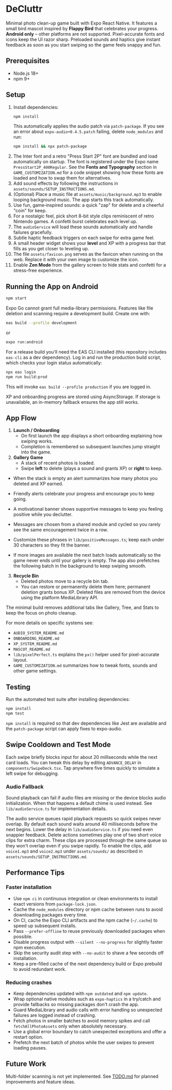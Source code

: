 # DeCluttr

Minimal photo clean-up game built with Expo React Native.
It features a small bird mascot inspired by **Flappy Bird** that celebrates your progress.
**Android only** – other platforms are not supported.
Pixel-accurate fonts and icons keep the UI razor sharp. Preloaded sounds and haptics
give instant feedback as soon as you start swiping so the game feels snappy and fun.

## Prerequisites

- Node.js 18+
- npm 9+

## Setup

1. Install dependencies:
   ```bash
   npm install
   ```
   This automatically applies the audio patch via `patch-package`. If you see an error about
   `expo-audio+0.4.5.patch` failing, delete `node_modules` and run:
   ```bash
   npm install && npx patch-package
   ```
2. The Inter font and a retro "Press Start 2P" font are bundled and load automatically on startup. The font is registered under the Expo name `PressStart2P_400Regular`. See the **Fonts and Typography** section in `GAME_CUSTOMIZATION.md` for a code snippet showing how these fonts are loaded and how to swap them for alternatives.
3. Add sound effects by following the instructions in `assets/sounds/SETUP_INSTRUCTIONS.md`.
4. (Optional) Place a music file at `assets/music/background.mp3` to enable looping background music. The app starts this track automatically.
5. Use fun, game‑inspired sounds: a quick "zap" for delete and a cheerful "coin" for keep.
6. For a nostalgic feel, pick short 8-bit style clips reminiscent of retro Nintendo games. A confetti burst celebrates each level up.
7. The `audioService` will load these sounds automatically and handle failures gracefully.
8. Subtle haptic feedback triggers on each swipe for extra game feel.
9. A small header widget shows your **level** and XP with a progress bar that fills as you get closer to leveling up.
10. The file `assets/favicon.png` serves as the favicon when running on the web. Replace it with your own image to customize the icon.
11. Enable **Zen Mode** from the gallery screen to hide stats and confetti for a stress-free experience.

## Running the App on Android

```bash
npm start
```

Expo Go cannot grant full media-library permissions. Features like file deletion
and scanning require a development build. Create one with:

```bash
eas build --profile development
```

or

```bash
expo run:android
```

For a release build you'll need the EAS CLI installed (this repository includes
`eas-cli` as a dev dependency). Log in and run the production build script,
which checks your login status automatically:

```bash
npx eas login
npm run build:prod
```
This will invoke `eas build --profile production` if you are logged in.

XP and onboarding progress are stored using AsyncStorage. If storage is
unavailable, an in-memory fallback ensures the app still works.

## App Flow

1. **Launch / Onboarding**
   - On first launch the app displays a short onboarding explaining how swiping works.
   - Completion is remembered so subsequent launches jump straight into the game.
2. **Gallery Game**
   - A stack of recent photos is loaded.
   - Swipe **left** to delete (plays a sound and grants XP) or **right** to keep.

- When the stack is empty an alert summarizes how many photos you deleted and XP earned.
- Friendly alerts celebrate your progress and encourage you to keep going.
- A motivational banner shows supportive messages to keep you feeling positive while you declutter.
- Messages are chosen from a shared module and cycled so you rarely see the same encouragement twice in a row.
- Customize these phrases in `lib/positiveMessages.ts`; keep each under 30 characters so they fit the banner.

- If more images are available the next batch loads automatically so the game never ends until your gallery is empty. The app also prefetches the following batch in the background to keep swiping smooth.

3. **Recycle Bin**
   - Deleted photos move to a recycle bin tab.
   - You can restore or permanently delete them here; permanent deletion grants bonus XP. Deleted files are removed from the device using the platform MediaLibrary API.

The minimal build removes additional tabs like Gallery, Tree, and Stats to keep the focus on photo cleanup.

For more details on specific systems see:

- `AUDIO_SYSTEM_README.md`
- `ONBOARDING_README.md`
- `XP_SYSTEM_README.md`
- `MASCOT_README.md`
- `lib/pixelPerfect.ts` explains the `px()` helper used for pixel-accurate layout.
- `GAME_CUSTOMIZATION.md` summarizes how to tweak fonts, sounds and other game settings.

## Testing

Run the automated test suite after installing dependencies:

```bash
npm install
npm test
```

`npm install` is required so that dev dependencies like Jest are available and
the `patch-package` script can apply fixes to expo-audio.

## Swipe Cooldown and Test Mode

Each swipe briefly blocks input for about 20&nbsp;milliseconds while the next card loads. You can tweak this delay by editing `ADVANCE_DELAY` in `components/SwipeDeck.tsx`.
Tap anywhere five times quickly to simulate a left swipe for debugging.

### Audio Fallback

Sound playback can fail if audio files are missing or the device blocks audio initialization. When that happens a default chime is used instead. See `lib/audioService.ts` for implementation details.

The audio service queues rapid playback requests so quick swipes never overlap. By default each sound waits around 40&nbsp;milliseconds before the next begins. Lower the delay in `lib/audioService.ts` if you need even snappier feedback. Delete actions sometimes play one of two short voice clips for extra charm.
These clips are processed through the same queue so they won't overlap even if you swipe rapidly. To enable the clips, add `voice1.mp3` and `voice2.mp3` under `assets/sounds/` as described in `assets/sounds/SETUP_INSTRUCTIONS.md`.

## Performance Tips

### Faster installation

- Use `npm ci` in continuous integration or clean environments to install exact versions from `package-lock.json`.
- Cache the `node_modules` directory or npm cache between runs to avoid downloading packages every time.
- On CI, cache the Expo CLI artifacts and the npm cache (`~/.cache`) to speed up subsequent installs.
- Pass `--prefer-offline` to reuse previously downloaded packages when possible.
- Disable progress output with `--silent --no-progress` for slightly faster npm execution.
- Skip the security audit step with `--no-audit` to shave a few seconds off installation.
- Keep a pre-filled cache of the next dependency build or Expo prebuild to avoid redundant work.

### Reducing crashes

- Keep dependencies updated with `npm outdated` and `npm update`.
- Wrap optional native modules such as `expo-haptics` in a try/catch and provide fallbacks so missing packages don't crash the app.
- Guard MediaLibrary and audio calls with error handling so unexpected failures are logged instead of crashing.
- Fetch photos in smaller batches to avoid memory spikes and call `fetchAllPhotoAssets` only when absolutely necessary.
- Use a global error boundary to catch unexpected exceptions and offer a restart option.
- Prefetch the next batch of photos while the user swipes to prevent loading pauses.

## Future Work

Multi-folder scanning is not yet implemented. See [TODO.md](TODO.md) for planned improvements and feature ideas.
